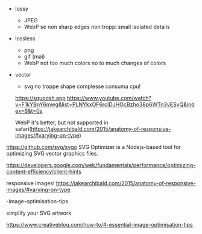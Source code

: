 + lossy
  + JPEG
  + WebP
se non sharp edges
non troppi small isolated details

+ lossless
  + png
  + gif (mai)
  + WebP
not too much colors
no to much changes of colors


+ vector
  + svg
 no troppe shape complesse
 consuma cpu!



  https://squoosh.app
  https://www.youtube.com/watch?v=F1kYBnY6mwg&list=PLNYkxOF6rcIDJHOcBzho38p6WTn3vESvQ&index=6&t=0s

  WebP it's better, but not supported in safari(https://jakearchibald.com/2015/anatomy-of-responsive-images/#varying-on-type)


https://github.com/svg/svgo
SVG Optimizer is a Nodejs-based tool for optimizing SVG vector graphics files. 

https://developers.google.com/web/fundamentals/performance/optimizing-content-efficiency/client-hints


responsive images!
https://jakearchibald.com/2015/anatomy-of-responsive-images/#varying-on-type




-image-optimisation-tips
<link rel="preload" href="/img/logo.svg" as="image">

 simplify your SVG artwork


https://www.creativebloq.com/how-to/4-essential-image-optimisation-tips
